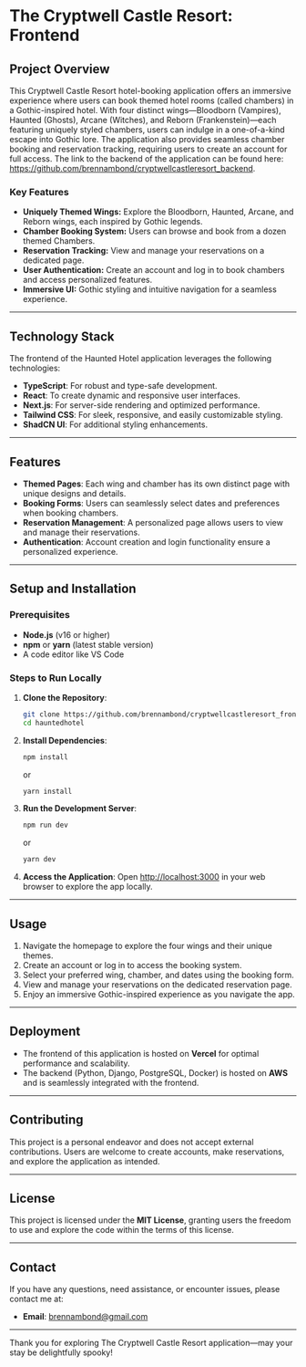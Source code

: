 
# The Cryptwell Castle Resort: Frontend

## Project Overview
This Cryptwell Castle Resort hotel-booking application offers an immersive experience where users can book themed hotel rooms (called chambers) in a Gothic-inspired hotel. With four distinct wings—Bloodborn (Vampires), Haunted (Ghosts), Arcane (Witches), and Reborn (Frankenstein)—each featuring uniquely styled chambers, users can indulge in a one-of-a-kind escape into Gothic lore. The application also provides seamless chamber booking and reservation tracking, requiring users to create an account for full access. The link to the backend of the application can be found here: https://github.com/brennambond/cryptwellcastleresort_backend. 

### Key Features
- **Uniquely Themed Wings:** Explore the Bloodborn, Haunted, Arcane, and Reborn wings, each inspired by Gothic legends.
- **Chamber Booking System:** Users can browse and book from a dozen themed Chambers.
- **Reservation Tracking:** View and manage your reservations on a dedicated page.
- **User Authentication:** Create an account and log in to book chambers and access personalized features.
- **Immersive UI:** Gothic styling and intuitive navigation for a seamless experience.

---

## Technology Stack
The frontend of the Haunted Hotel application leverages the following technologies:
- **TypeScript**: For robust and type-safe development.
- **React**: To create dynamic and responsive user interfaces.
- **Next.js**: For server-side rendering and optimized performance.
- **Tailwind CSS**: For sleek, responsive, and easily customizable styling.
- **ShadCN UI**: For additional styling enhancements.

---

## Features
- **Themed Pages**: Each wing and chamber has its own distinct page with unique designs and details.
- **Booking Forms**: Users can seamlessly select dates and preferences when booking chambers.
- **Reservation Management**: A personalized page allows users to view and manage their reservations.
- **Authentication**: Account creation and login functionality ensure a personalized experience.

---

## Setup and Installation

### Prerequisites
- **Node.js** (v16 or higher)
- **npm** or **yarn** (latest stable version)
- A code editor like VS Code

### Steps to Run Locally
1. **Clone the Repository**:
   ```bash
   git clone https://github.com/brennambond/cryptwellcastleresort_frontend.git
   cd hauntedhotel
   ```
2. **Install Dependencies**:
   ```bash
   npm install
   ```
   or
   ```bash
   yarn install
   ```
3. **Run the Development Server**:
   ```bash
   npm run dev
   ```
   or
   ```bash
   yarn dev
   ```
4. **Access the Application**:
   Open [http://localhost:3000](http://localhost:3000) in your web browser to explore the app locally.

---

## Usage
1. Navigate the homepage to explore the four wings and their unique themes.
2. Create an account or log in to access the booking system.
3. Select your preferred wing, chamber, and dates using the booking form.
4. View and manage your reservations on the dedicated reservation page.
5. Enjoy an immersive Gothic-inspired experience as you navigate the app.

---

## Deployment
- The frontend of this application is hosted on **Vercel** for optimal performance and scalability.
- The backend (Python, Django, PostgreSQL, Docker) is hosted on **AWS** and is seamlessly integrated with the frontend.

---

## Contributing
This project is a personal endeavor and does not accept external contributions. Users are welcome to create accounts, make reservations, and explore the application as intended.

---

## License
This project is licensed under the **MIT License**, granting users the freedom to use and explore the code within the terms of this license.

---

## Contact
If you have any questions, need assistance, or encounter issues, please contact me at:
- **Email**: [brennambond@gmail.com](mailto:brennambond@gmail.com)

---

Thank you for exploring The Cryptwell Castle Resort application—may your stay be delightfully spooky!
